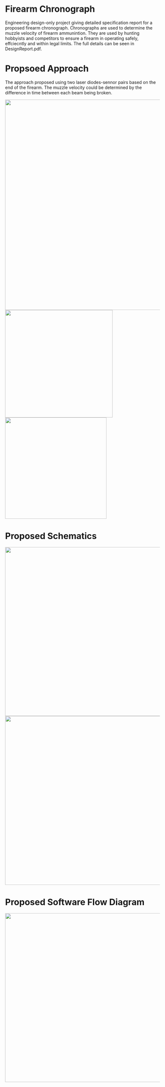 # Firearm Chronograph

Engineering design-only project giving detailed specification report for a proposed firearm chronograph. Chronographs are used to determine the muzzle velocity of firearm ammunintion. They are used by hunting hobbyists and competitors to ensure a firearm in operating safely, effciecntly and within legal limits.  The full details can be seen in DesignReport.pdf. 


# Propsoed Approach

The approach proposed using two laser diodes-sennor pairs based on the end of the firearm. The muzzle velocity could be determined by the difference in time between each beam being broken.

<img src="https://github.com/mkokshoorn/Firearm_Chronograph/blob/master/GunModel.png" width="685">
<img src="https://github.com/mkokshoorn/Firearm_Chronograph/blob/master/SensorModel.png" width="350">
<img src="https://github.com/mkokshoorn/Firearm_Chronograph/blob/master/DisplayModel.png" width="330">

# Proposed Schematics

<img src="https://github.com/mkokshoorn/Firearm_Chronograph/blob/master/schematic1.png" width="550">
<img src="https://github.com/mkokshoorn/Firearm_Chronograph/blob/master/schematic2.png" width="550">

# Proposed Software Flow Diagram

<img src="https://github.com/mkokshoorn/Firearm_Chronograph/blob/master/FlowDiagram1.png" width="550">



